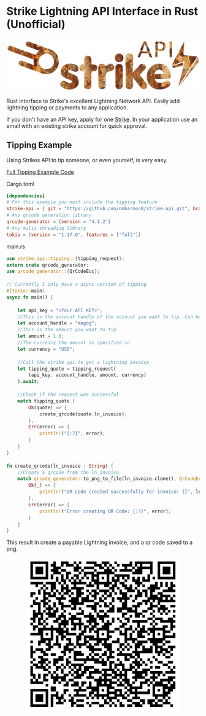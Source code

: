 # Strike Lightning API Interface in Rust (Unofficial)

<p align="center"><img  src="images/strike_lightning_rusty.png"></p>

Rust interface to Strike's excellent Lightning Network API. Easily add lightning tipping or payments to any application.

If you don't have an API key, apply for one [Strike](https://developer.strike.me/). In your application use an email with an existing strike account for quick approval.

## Tipping Example

Using Strikes API to tip someone, or even yourself, is very easy.

[Full Tipping Example Code](examples/rust_lightning_tipping_qrcode/)

Cargo.toml

```toml
[dependencies]
# For this example you must include the tipping feature
strike-api = { git = "https://github.com/nmharmon8/strike-api.git", branch = "main", features = ["tipping"] }
# Any qrcode generation library
qrcode-generator = {version = "4.1.2"}
# Any multi-threading library
tokio = {version = "1.17.0", features = ["full"]}
```

main.rs

```rust
use strike_api::tipping::{tipping_request};
extern crate qrcode_generator;
use qrcode_generator::{QrCodeEcc};

// Currently I only have a async version of tipping
#[tokio::main]
async fn main() {

    let api_key = "<Your API KEY>";
    //This is the account handle of the account you want to tip. Can be your own account or another account
    let account_handle = "magog";
    //This is the amount you want to tip
    let amount = 1.0;
    //The currency the amount is specified in
    let currency = "USD";
    
    //Call the strike api to get a lightning invoice
    let tipping_quote = tipping_request(
        (api_key, account_handle, amount, currency)
    ).await;

    //Check if the request was successful
    match tipping_quote {
        Ok(quote) => {
            create_qrcode(quote.ln_invoice);
        },
        Err(error) => {
            println!("{:?}", error);
        }
    }
}

fn create_qrcode(ln_invoice : String) {
    //Create a qrcode from the ln_invoice,
    match qrcode_generator::to_png_to_file(ln_invoice.clone(), QrCodeEcc::Low, 1024, "ln_qrcode.png") {
        Ok(_) => {
            println!("QR Code created successfully for invoice: {}", ln_invoice);
        },
        Err(error) => {
            println!("Error creating QR Code: {:?}", error);
        }
    }
}
```

This result in create a payable Lightning invoice, and a qr code saved to a png.

<p align="center"><img width=400 src="images/ln_qrcode.png"></p>

